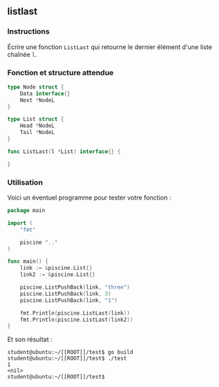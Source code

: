 ## listlast

### Instructions

Écrire une fonction `ListLast` qui retourne le dernier élément d'une liste chaînée `l`.

### Fonction et structure attendue

```go
type Node struct {
	Data interface{}
	Next *NodeL
}

type List struct {
	Head *NodeL
	Tail *NodeL
}

func ListLast(l *List) interface{} {

}
```

### Utilisation

Voici un éventuel programme pour tester votre fonction :

```go
package main

import (
	"fmt"

	piscine ".."
)

func main() {
	link := &piscine.List{}
	link2 := &piscine.List{}

	piscine.ListPushBack(link, "three")
	piscine.ListPushBack(link, 3)
	piscine.ListPushBack(link, "1")

	fmt.Println(piscine.ListLast(link))
	fmt.Println(piscine.ListLast(link2))
}
```

Et son résultat :

```console
student@ubuntu:~/[[ROOT]]/test$ go build
student@ubuntu:~/[[ROOT]]/test$ ./test
1
<nil>
student@ubuntu:~/[[ROOT]]/test$
```

